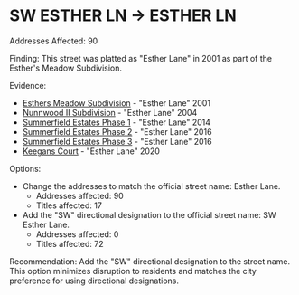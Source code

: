 # SW ESTHER LN -> ESTHER LN

Addresses Affected: 90

Finding: This street was platted as "Esther Lane" in 2001 as part of the Esther's Meadow Subdivision.

Evidence:

- [Esthers Meadow Subdivision](https://www.grantspassoregon.gov/DocumentCenter/View/32053/ESTHERS-MEADOW-SUBDIVISION?bidId=) - "Esther Lane" 2001
- [Nunnwood II Subdivision](https://www.grantspassoregon.gov/DocumentCenter/View/31867/NUNNWOOD-2-SUBDIVISION?bidId=) - "Esther Lane" 2004
- [Summerfield Estates Phase 1](https://www.grantspassoregon.gov/DocumentCenter/View/31650/SUMMERFIELD-ESTATES-PHASE-1?bidId=) - "Esther Lane" 2014
- [Summerfield Estates Phase 2](https://www.grantspassoregon.gov/DocumentCenter/View/31850/SUMMERFIELD-ESTATES-PHASE-2?bidId=) - "Esther Lane" 2016
- [Summerfield Estates Phase 3](https://www.grantspassoregon.gov/DocumentCenter/View/31459/SUMMERFIELD-ESTATES-PHASE-3?bidId=) - "Esther Lane" 2016
- [Keegans Court](https://www.grantspassoregon.gov/DocumentCenter/View/31897/KEEGANS-COURT?bidId=) - "Esther Lane" 2020

Options:

- Change the addresses to match the official street name: Esther Lane.
  - Addresses affected: 90
  - Titles affected: 17
- Add the "SW" directional designation to the official street name: SW Esther Lane.
  - Addresses affected: 0
  - Titles affected: 72

Recommendation: Add the "SW" directional designation to the street name. This option minimizes disruption to residents and matches the city preference for using directional designations.
